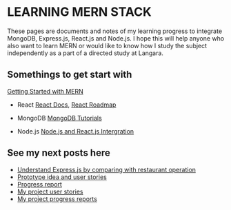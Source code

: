 # LEARNING MERN STACK
 
These pages are documents and notes of my learning progress to integrate MongoDB, Express.js, React.js and Node.js. I hope this will help anyone who also want to learn MERN or would like to know how I study the subject independently as a part of a directed study at Langara.  


## Somethings to get start with
[Getting Started with MERN](https://medium.com/@Keithweaver_/getting-started-with-mern-mongodb-express-js-react-js-node-js-94197841bdf4)

* React
   [React Docs](https://reactjs.org/tutorial/tutorial.html),
   [React Roadmap](https://medium.freecodecamp.org/learning-react-roadmap-from-scratch-to-advanced-bff7735531b6)

* MongoDB
   [MongoDB Tutorials](https://www.guru99.com/mongodb-tutorials.html)

* Node.js
   [Node.js and React.js Intergration](https://codeburst.io/build-simple-medium-com-on-node-js-and-react-js-a278c5192f47)
   
## See my next posts here
* [Understand Express.js by comparing with restaurant operation](express.md)
* [Prototype idea and user stories](prototype-idea.md)
* [Progress report](progress.md)
* [My project user stories](project-userstories.md)
* [My project progress reports](project-report.md)

